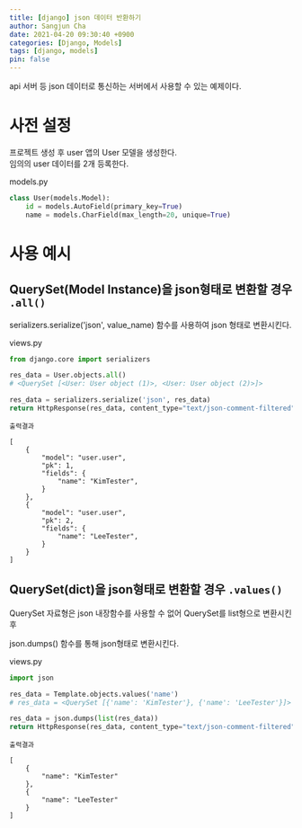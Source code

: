 ```yaml
---
title: [django] json 데이터 반환하기
author: Sangjun Cha
date: 2021-04-20 09:30:40 +0900
categories: [Django, Models]
tags: [django, models]
pin: false
---
```




api 서버 등 json 데이터로 통신하는 서버에서 사용할 수 있는 예제이다.

# 사전 설정

프로젝트 생성 후 user 앱의 User 모델을 생성한다.  
임의의 user 데이터를 2개 등록한다.

models.py
```python
class User(models.Model):
    id = models.AutoField(primary_key=True)
    name = models.CharField(max_length=20, unique=True)
```

# 사용 예시

## QuerySet(Model Instance)을 json형태로 변환할 경우 `.all()`

serializers.serialize('json', value_name) 함수를 사용하여 json 형태로 변환시킨다.

views.py
```python
from django.core import serializers

res_data = User.objects.all()
# <QuerySet [<User: User object (1)>, <User: User object (2)>]>

res_data = serializers.serialize('json', res_data)
return HttpResponse(res_data, content_type="text/json-comment-filtered")
```

`출력결과`

```text
[
    {
        "model": "user.user",
        "pk": 1,
        "fields": {
            "name": "KimTester",
        }
    },
    {
        "model": "user.user",
        "pk": 2,
        "fields": {
            "name": "LeeTester",
        }
    }
]
```

## QuerySet(dict)을  json형태로 변환할 경우 `.values()`

QuerySet 자료형은 json 내장함수를 사용할 수 없어 QuerySet를 list형으로 변환시킨후 

json.dumps() 함수를 통해 json형태로 변환시킨다.

views.py
```python
import json

res_data = Template.objects.values('name')
# res_data = <QuerySet [{'name': 'KimTester'}, {'name': 'LeeTester'}]>

res_data = json.dumps(list(res_data))
return HttpResponse(res_data, content_type="text/json-comment-filtered")
```

`출력결과`

```text
[
    {
        "name": "KimTester"
    },
    {
        "name": "LeeTester"
    }
]
```
